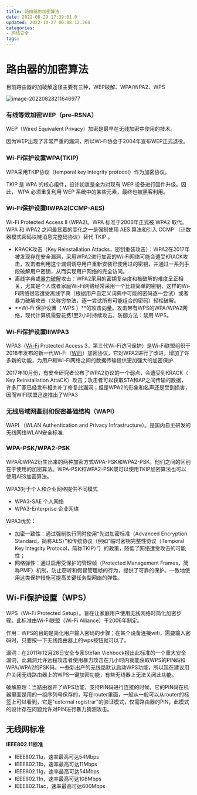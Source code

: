```yaml
---
title: 路由器的加密算法
date: 2022-08-29 17:39:01.0
updated: 2022-10-27 00:08:12.266
categories: 
- 网络安全
tags: 
---
```


# **路由器的加密算法**

目前路由器的加破解途径主要有三种，WEP破解、WPA/WPA2、WPS

![image-20220828211646977](https://cdn.jsdelivr.net/gh/WRXinYue/PictureCDN/img/image-20220828211646977.png)

### 有线等效加密WEP（pre-RSNA）

WEP（Wired Equivalent Privacy）加密是最早在无线加密中使用的技术。

因为WEP出现了非常严重的漏洞，所以Wi-Fi协会于2004年宣布WEP正式退役。

### Wi-Fi保护设置WPA(TKIP)

WPA采用TKIP协议（temporal key integrity protocol）作为加密协议。

TKIP 是 WPA 的核心组件，设计初衷是全为对现有 WEP 设备进行固件升级。因此， WPA 必须重复利用 WEP 系统中的某些元素，最终也被黑客利用。

### Wi-Fi保护设置ⅡWPA2(CCMP-AES)

Wi-Fi Protected Access II (WPA2)。WPA 标准于2006年正式被 WPA2 取代。 WPA 和 WPA2 之间最显着的变化之一是强制使用 AES 算法和引入 CCMP （计数器模式密码块链消息完整码协议）替代 TKIP 。

- KRACK攻击（Key Reinstallation Attacks，密钥重装攻击）：WPA2在2017年被发现存在安全漏洞，采用WPA2进行加密的Wi-Fi网络可能会遭受KRACK攻击，攻击者利用这个漏洞诱导用户重新安装已使用过的密钥，并通过一系列手段破解用户密钥，从而实现用户网络的完全访问。
- 离线字典或[暴力破解](https://info.support.huawei.com/info-finder/encyclopedia/zh/暴力破解.html)攻击：WPA2采用的密钥复杂度和被破解的难度呈正相关，尤其是个人或者家庭Wi-Fi网络经常采用一个比较简单的密钥，这样的Wi-Fi网络很容遭受离线字典（根据用户自定义词典中可能的密码逐一尝试）或者暴力破解攻击（又称穷举法，逐一尝试所有可能组合的密码）轻松破解。
-  **Wi-Fi 保护设置（ WPS ）**的攻击向量。攻击带有WPS的WPA/WPA2网络，现代计算机需要花费1至2小时持续攻击。防御方法：禁用 WPS。

### Wi-Fi保护设置ⅢWPA3

WPA3（[Wi-Fi](https://info.support.huawei.com/info-finder/encyclopedia/zh/WiFi.html) Protected Access 3，第三代Wi-Fi访问保护）是Wi-Fi联盟组织于2018年发布的新一代Wi-Fi（[WiFi](https://info.support.huawei.com/info-finder/encyclopedia/zh/WiFi.html)）加密协议，它对WPA2进行了改进，增加了许多新的功能，为用户和Wi-Fi网络之间的数据传输提供更加强大的加密保护

2017年10月份，有安全研究者公布了WPA2协议的一个弱点，会遭受到KRACK（ Key Reinstallation AttaCK）攻击；攻击者可以获取STA和AP之间传输的数据，许多厂家已经发布相关补丁修复此漏洞；但是WPA2的形象和名声还是受到损害，因而WIFI联盟迅速推出了WPA3

### 无线局域网鉴别和保密基础结构（WAPI）

WAPI （WLAN Authentication and Privacy Infrastructure）。是国内自主研发的无线网络WLAN安全标准.

### WPA-PSK/WPA2-PSK

 WPA和WPA2衍生出来的两种加密方式WPA-PSK和WPA2-PSK，他们之间的区别在于使用的加密算法。WPA-PSK和WPA2-PSK既可以使用TKIP加密算法也可以使用AES加密算法。

WPA3对于个人和企业网络提供不同模式

- WPA3-SAE 个人网络
- WPA3-Enterprise 企业网络

WPA3优势：

- 加密一致性：通过强制执行同时使用“先进加密标准（Advanced Encryption Standard，简称AES）”和传统协议（例如“临时密钥完整性协议（Temporal Key Integrity Protocol，简称TKIP）”）的政策，降低了网络遭受攻击的可能性；
- 网络弹性：通过启用受保护的管理帧（Protected Management Frames，简称PMF）机制，防止窃听和假冒管理帧的行为，提供了可靠的保护。一致地使用这类保护措施可提高关键任务型网络的弹性。

## Wi-Fi保护设置（WPS）

WPS（Wi-Fi Protected Setup）。旨在让家庭用户使用无线网络时简化加密步骤。此标准由Wi-Fi联盟（Wi-Fi Alliance）于2006年制定。

作用：WPS的目的是简化用户输入密码的步骤；在某个设备连接wifi，需要输入密码时，只要按一下无线路由器上的wps按钮就可以了。

漏洞：在2011年12月28日安全专家Stefan Viehbock报出此标准的一个重大安全漏洞，此漏洞允许远程攻击者使用暴力攻击在几小时内就能获取WPS的PIN码和WPA/WPA2的PSK码。一些新出产的无线路默认启动WPS功能，所以现在建议用户关闭无线路由器上的WPS一键加密功能，有些无线器上无法关闭此功能。

破解原理：当路由器开了WPS功能，支持PIN码进行连接的时候，它的PIN码在机器里面是用的一组序列号保存的，写在router里面，一般从一般可以从router的标签上可以看到，它是"external registrar"的验证模式，仅需路由器的PIN，此模式的设计存在问题允许对PIN进行暴力猜测攻击。

## 无线网标准

**IEEE802.11标准**

- IEEE802.11a，速率最高可达54Mbps
- IEEE802.11b，速率最高可达11Mbps
- IEEE802.11g，速率最高可达54Mbps
- IEEE802.11n，速率最高可达108Mbps
- IEEE802.11ac，速率最高可达600Mbps